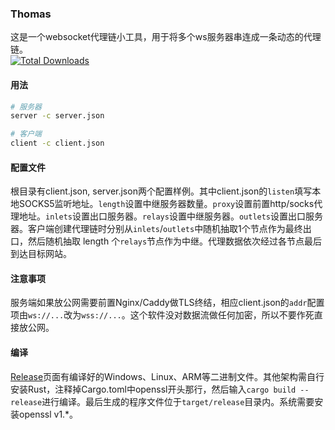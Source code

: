 ### Thomas  
这是一个websocket代理链小工具，用于将多个ws服务器串连成一条动态的代理链。    
[![Total Downloads][1]][2]  

[1]: https://img.shields.io/github/downloads/vrnobody/thomas/total.svg "Total Downloads Badge"
[2]: https://somsubhra.github.io/github-release-stats/?username=vrnobody&repository=thomas&per_page=30 "Download Details"

#### 用法
```bash
# 服务器
server -c server.json

# 客户端
client -c client.json
```

#### 配置文件
根目录有client.json, server.json两个配置样例。其中client.json的`listen`填写本地SOCKS5监听地址。`length`设置中继服务器数量。`proxy`设置前置http/socks代理地址。`inlets`设置出口服务器。`relays`设置中继服务器。`outlets`设置出口服务器。客户端创建代理链时分别从`inlets`/`outlets`中随机抽取1个节点作为最终出口，然后随机抽取 length 个`relays`节点作为中继。代理数据依次经过各节点最后到达目标网站。  

#### 注意事项
服务端如果放公网需要前置Nginx/Caddy做TLS终结，相应client.json的`addr`配置项由`ws://...`改为`wss://...`。这个软件没对数据流做任何加密，所以不要作死直接放公网。  

#### 编译
[Release](https://github.com/vrnobody/thomas/releases/latest)页面有编译好的Windows、Linux、ARM等二进制文件。其他架构需自行安装Rust，注释掉Cargo.toml中openssl开头那行，然后输入`cargo build --release`进行编译。最后生成的程序文件位于`target/release`目录内。系统需要安装openssl v1.*。  
